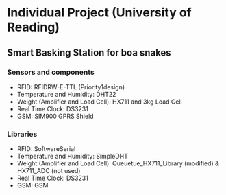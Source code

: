 # Individual Project (University of Reading)

## Smart Basking Station for boa snakes

### Sensors and components
* RFID: RFIDRW-E-TTL (Priority1design)
* Temperature and Humidity: DHT22
* Weight (Amplifier and Load Cell): HX711 and 3kg Load Cell
* Real Time Clock: DS3231
* GSM: SIM900 GPRS Shield

### Libraries
* RFID: SoftwareSerial
* Temperature and Humidity: SimpleDHT
* Weight (Amplifier and Load Cell): Queuetue_HX711_Library (modified) & HX711_ADC (not used)
* Real Time Clock: DS3231
* GSM: GSM
